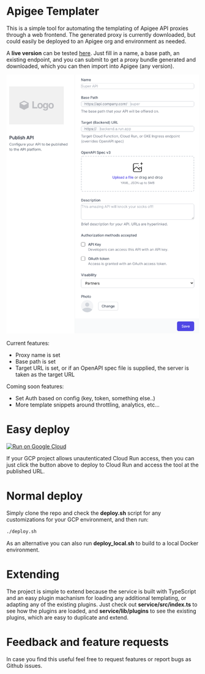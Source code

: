 # Apigee Templater
This is a simple tool for automating the templating of Apigee API proxies through a web frontend. The generated proxy is currently downloaded, but could easily be deployed to an Apigee org and environment as needed.

A **live version** can be tested [here](https://apigee-templater-h7pi7igbcq-ew.a.run.app/). Just fill in a name, a base path, an existing endpoint, and you can submit to get a proxy bundle generated and downloaded, which you can then import into Apigee (any version).

![Frontend screenshot](img/screen2.png)

Current features:
* Proxy name is set
* Base path is set
* Target URL is set, or if an OpenAPI spec file is supplied, the server is taken as the target URL

Coming soon features:
* Set Auth based on config (key, token, something else..)
* More template snippets around throttling, analytics, etc...

# Easy deploy
[![Run on Google Cloud](https://deploy.cloud.run/button.svg)](https://deploy.cloud.run)

If your GCP project allows unautenticated Cloud Run access, then you can just click the button above to deploy to Cloud Run and access the tool at the published URL.

# Normal deploy
Simply clone the repo and check the **deploy.sh** script for any customizations for your GCP environment, and then run:

```bash
./deploy.sh
```

As an alternative you can also run **deploy_local.sh** to build to a local Docker environment.

# Extending
The project is simple to extend because the service is built with TypeScript and an easy plugin machanism for loading any additional templating, or adapting any of the existing plugins.  Just check out **service/src/index.ts** to see how the plugins are loaded, and **service/lib/plugins** to see the existing plugins, which are easy to duplicate and extend.

# Feedback and feature requests
In case you find this useful feel free to request features or report bugs as Github issues.
